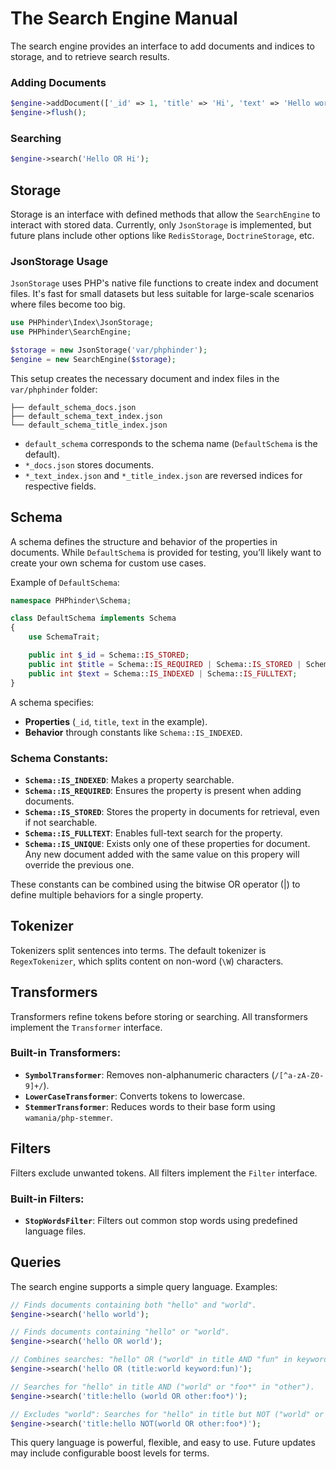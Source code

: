 # The Search Engine Manual

The search engine provides an interface to add documents and indices to storage, and to retrieve search results.

### Adding Documents

```php
$engine->addDocument(['_id' => 1, 'title' => 'Hi', 'text' => 'Hello world!']);
$engine->flush();
```

### Searching

```php
$engine->search('Hello OR Hi');
```

## Storage

Storage is an interface with defined methods that allow the `SearchEngine` to interact with stored data. Currently, only `JsonStorage` is implemented, but future plans include other options like `RedisStorage`, `DoctrineStorage`, etc.

### JsonStorage Usage

`JsonStorage` uses PHP's native file functions to create index and document files. It's fast for small datasets but less suitable for large-scale scenarios where files become too big.

```php
use PHPhinder\Index\JsonStorage;
use PHPhinder\SearchEngine;

$storage = new JsonStorage('var/phphinder');
$engine = new SearchEngine($storage);
```

This setup creates the necessary document and index files in the `var/phphinder` folder:

```
├── default_schema_docs.json
├── default_schema_text_index.json
└── default_schema_title_index.json
```

- `default_schema` corresponds to the schema name (`DefaultSchema` is the default).
- `*_docs.json` stores documents.
- `*_text_index.json` and `*_title_index.json` are reversed indices for respective fields.

## Schema

A schema defines the structure and behavior of the properties in documents. While `DefaultSchema` is provided for testing, you’ll likely want to create your own schema for custom use cases.

Example of `DefaultSchema`:

```php
namespace PHPhinder\Schema;

class DefaultSchema implements Schema
{
    use SchemaTrait;

    public int $_id = Schema::IS_STORED;
    public int $title = Schema::IS_REQUIRED | Schema::IS_STORED | Schema::IS_INDEXED;
    public int $text = Schema::IS_INDEXED | Schema::IS_FULLTEXT;
}
```

A schema specifies:
- **Properties** (`_id`, `title`, `text` in the example).
- **Behavior** through constants like `Schema::IS_INDEXED`.

### Schema Constants:

- **`Schema::IS_INDEXED`**: Makes a property searchable.
- **`Schema::IS_REQUIRED`**: Ensures the property is present when adding documents.
- **`Schema::IS_STORED`**: Stores the property in documents for retrieval, even if not searchable.
- **`Schema::IS_FULLTEXT`**: Enables full-text search for the property.
- **`Schema::IS_UNIQUE`**: Exists only one of these properties for document. Any new document added with the same value on this propery will override the previous one.

These constants can be combined using the bitwise OR operator (|) to define multiple behaviors for a single property.

## Tokenizer

Tokenizers split sentences into terms. The default tokenizer is `RegexTokenizer`, which splits content on non-word (`\W`) characters.

## Transformers

Transformers refine tokens before storing or searching. All transformers implement the `Transformer` interface.

### Built-in Transformers:

- **`SymbolTransformer`**: Removes non-alphanumeric characters (`/[^a-zA-Z0-9]+/`).
- **`LowerCaseTransformer`**: Converts tokens to lowercase.
- **`StemmerTransformer`**: Reduces words to their base form using `wamania/php-stemmer`.

## Filters

Filters exclude unwanted tokens. All filters implement the `Filter` interface.

### Built-in Filters:

- **`StopWordsFilter`**: Filters out common stop words using predefined language files.

## Queries

The search engine supports a simple query language. Examples:

```php
// Finds documents containing both "hello" and "world".
$engine->search('hello world');

// Finds documents containing "hello" or "world".
$engine->search('hello OR world');

// Combines searches: "hello" OR ("world" in title AND "fun" in keywords).
$engine->search('hello OR (title:world keyword:fun)');

// Searches for "hello" in title AND ("world" or "foo*" in "other").
$engine->search('title:hello (world OR other:foo*)');

// Excludes "world": Searches for "hello" in title but NOT ("world" or "foo*" in "other").
$engine->search('title:hello NOT(world OR other:foo*)');
```

This query language is powerful, flexible, and easy to use. Future updates may include configurable boost levels for terms.
